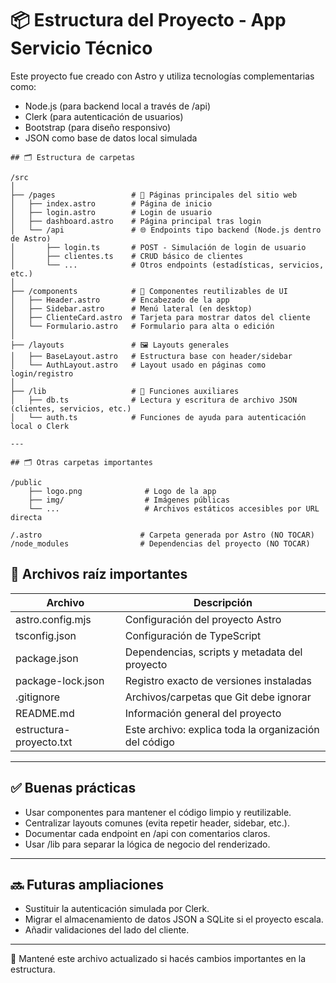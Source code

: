 # 📦 Estructura del Proyecto - App Servicio Técnico

Este proyecto fue creado con Astro y utiliza tecnologías complementarias como:

- Node.js (para backend local a través de /api)
- Clerk (para autenticación de usuarios)
- Bootstrap (para diseño responsivo)
- JSON como base de datos local simulada

```batch 
## 🗂 Estructura de carpetas

/src
│
├── /pages                 # 📄 Páginas principales del sitio web
│   ├── index.astro        # Página de inicio
│   ├── login.astro        # Login de usuario
│   ├── dashboard.astro    # Página principal tras login
│   └── /api               # 🌐 Endpoints tipo backend (Node.js dentro de Astro)
│       ├── login.ts       # POST - Simulación de login de usuario
│       ├── clientes.ts    # CRUD básico de clientes
│       └── ...            # Otros endpoints (estadísticas, servicios, etc.)
│
├── /components            # 🧩 Componentes reutilizables de UI
│   ├── Header.astro       # Encabezado de la app
│   ├── Sidebar.astro      # Menú lateral (en desktop)
│   ├── ClienteCard.astro  # Tarjeta para mostrar datos del cliente
│   └── Formulario.astro   # Formulario para alta o edición
│
├── /layouts               # 🖼 Layouts generales
│   ├── BaseLayout.astro   # Estructura base con header/sidebar
│   └── AuthLayout.astro   # Layout usado en páginas como login/registro
│
├── /lib                   # 🔧 Funciones auxiliares
│   ├── db.ts              # Lectura y escritura de archivo JSON (clientes, servicios, etc.)
│   └── auth.ts            # Funciones de ayuda para autenticación local o Clerk

---

## 🗂 Otras carpetas importantes

/public
    ├── logo.png              # Logo de la app
    ├── img/                  # Imágenes públicas
    └── ...                   # Archivos estáticos accesibles por URL directa

/.astro                      # Carpeta generada por Astro (NO TOCAR)
/node_modules                # Dependencias del proyecto (NO TOCAR)

```

## 📄 Archivos raíz importantes

Archivo              | Descripción
----------------------|-----------------------------------------------------------
astro.config.mjs     | Configuración del proyecto Astro
tsconfig.json        | Configuración de TypeScript
package.json         | Dependencias, scripts y metadata del proyecto
package-lock.json    | Registro exacto de versiones instaladas
.gitignore           | Archivos/carpetas que Git debe ignorar
README.md            | Información general del proyecto
estructura-proyecto.txt | Este archivo: explica toda la organización del código

---

## ✅ Buenas prácticas

- Usar componentes para mantener el código limpio y reutilizable.
- Centralizar layouts comunes (evita repetir header, sidebar, etc.).
- Documentar cada endpoint en /api con comentarios claros.
- Usar /lib para separar la lógica de negocio del renderizado.

---

## 🔜 Futuras ampliaciones

- Sustituir la autenticación simulada por Clerk.
- Migrar el almacenamiento de datos JSON a SQLite si el proyecto escala.
- Añadir validaciones del lado del cliente.

---

📌 Mantené este archivo actualizado si hacés cambios importantes en la estructura.
